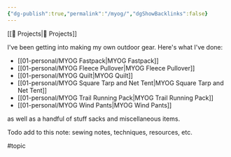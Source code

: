 ```yaml
---
{"dg-publish":true,"permalink":"/myog/","dgShowBacklinks":false}
---
```



[[📘 Projects\|📘 Projects]]

I've been getting into making my own outdoor gear. Here's what I've done:

* [[01-personal/MYOG Fastpack\|MYOG Fastpack]]
* [[01-personal/MYOG Fleece Pullover\|MYOG Fleece Pullover]]
* [[01-personal/MYOG Quilt\|MYOG Quilt]]
* [[01-personal/MYOG Square Tarp and Net Tent\|MYOG Square Tarp and Net Tent]]
* [[01-personal/MYOG Trail Running Pack\|MYOG Trail Running Pack]]
* [[01-personal/MYOG Wind Pants\|MYOG Wind Pants]]

as well as a handful of stuff sacks and miscellaneous items.

Todo add to this note: sewing notes, techniques, resources, etc.

#topic 
